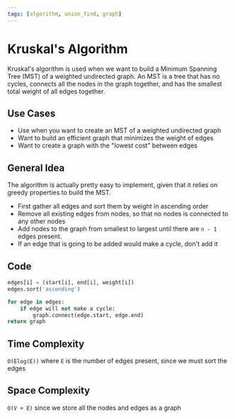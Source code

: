 ```yaml
---
tags: [algorithm, union_find, graph]
---
```

# Kruskal's Algorithm
Kruskal's algorithm is used when we want to build a Minimum Spanning Tree (MST) of a weighted undirected graph. An MST is a tree that has no cycles, connects all the nodes in the graph together, and has the smallest total weight of all edges together.
## Use Cases
- Use when you want to create an MST of a weighted undirected graph
- Want to build an efficient graph that minimizes the weight of edges
- Want to create a graph with the "lowest cost" between edges
## General Idea
The algorithm is actually pretty easy to implement, given that it relies on greedy properties to build the MST.
- First gather all edges and sort them by weight in ascending order
- Remove all existing edges from nodes, so that no nodes is connected to any other nodes
- Add nodes to the graph from smallest to largest until there are `n - 1` edges present.
- If an edge that is going to be added would make a cycle, don't add it

## Code
```python
edges[i] = (start[i], end[i], weight[i])
edges.sort('ascending')

for edge in edges:
	if edge will not make a cycle:
		graph.connect(edge.start, edge.end)
return graph
```
## Time Complexity
`O(Elog(E))` where `E` is the number of edges present, since we must sort the edges
## Space Complexity 
`O(V + E)` since we store all the nodes and edges as a graph